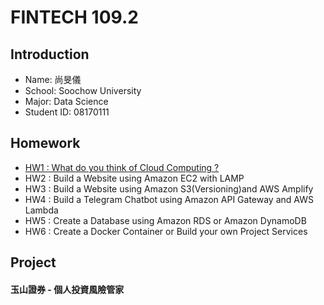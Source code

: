 # FINTECH 109.2

## Introduction
 * Name: 尚旻儀<br>
 * School: Soochow University<br>
 * Major: Data Science<br>
 * Student ID: 08170111

## Homework
 * [HW1 : What do you think of Cloud Computing ?](https://github.com/Mindy-0509/FinTech/blob/main/Homework/hw1.md)
 * HW2 : Build a Website using Amazon EC2 with LAMP
 * HW3 : Build a Website using Amazon S3(Versioning)and AWS Amplify
 * HW4 : Build a Telegram Chatbot using Amazon API Gateway and AWS Lambda
 * HW5 : Create a Database using Amazon RDS or Amazon DynamoDB
 * HW6 : Create a Docker Container or Build your own Project Services

## Project
  #### 玉山證券 - 個人投資風險管家
 

